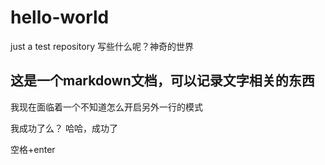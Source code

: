 # hello-world
just a test repository 
写些什么呢？神奇的世界

## 这是一个markdown文档，可以记录文字相关的东西 
我现在面临着一个不知道怎么开启另外一行的模式  

我成功了么？
哈哈，成功了  

空格+enter
